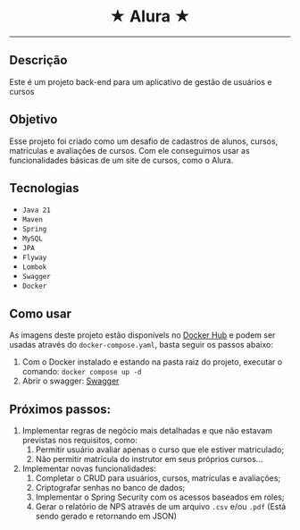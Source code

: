   <h1 align="center">★ Alura ★</h1>

---

## Descrição

Este é um projeto back-end para um aplicativo de gestão de usuários e cursos

## Objetivo

Esse projeto foi criado como um desafio de cadastros de alunos, cursos, matrículas e avaliações de cursos.
Com ele conseguimos usar as funcionalidades básicas de um site de cursos, como o Alura.

## Tecnologias

- ``Java 21``
- ``Maven``
- ``Spring``
- ``MySQL``
- ``JPA``
- ``Flyway``
- ``Lombok``
- ``Swagger``
- ``Docker``

## Como usar

As imagens deste projeto estão disponívels no [Docker Hub](https://hub.docker.com/u/arielgpaz) e podem ser usadas
através do `docker-compose.yaml`, basta seguir os passos abaixo:

1) Com o Docker instalado e estando na pasta raiz do projeto, executar o comando: `docker compose up -d`
2) Abrir o swagger: [Swagger](http://localhost:7001/swagger-ui/index.html)

## Próximos passos:

1. Implementar regras de negócio mais detalhadas e que não estavam previstas nos requisitos, como:
    1. Permitir usuário avaliar apenas o curso que ele estiver matriculado;
    2. Não permitir matrícula do instrutor em seus próprios cursos...
2. Implementar novas funcionalidades:
    1. Completar o CRUD para usuários, cursos, matrículas e avaliações;
    2. Criptografar senhas no banco de dados;
    3. Implementar o Spring Security com os acessos baseados em roles;
    4. Gerar o relatório de NPS através de um arquivo `.csv` e/ou `.pdf` (Está sendo gerado e retornando em JSON)
